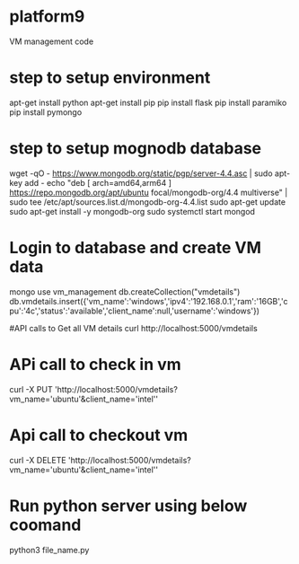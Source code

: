 # platform9
VM management code

# step to setup environment
apt-get install python
apt-get install pip
pip install flask
pip install paramiko
pip install pymongo

# step to setup mognodb database

wget -qO - https://www.mongodb.org/static/pgp/server-4.4.asc | sudo apt-key add -
echo "deb [ arch=amd64,arm64 ] https://repo.mongodb.org/apt/ubuntu focal/mongodb-org/4.4 multiverse" | sudo tee /etc/apt/sources.list.d/mongodb-org-4.4.list
sudo apt-get update
sudo apt-get install -y mongodb-org
sudo systemctl start mongod

# Login to database and create VM data

mongo
use vm_management
db.createCollection("vmdetails")
db.vmdetails.insert({'vm_name':'windows','ipv4':'192.168.0.1','ram':'16GB','cpu':'4c','status':'available','client_name':null,'username':'windows'})

#API calls to Get all VM details
curl http://localhost:5000/vmdetails

# APi call to check in vm
curl -X PUT 'http://localhost:5000/vmdetails?vm_name='ubuntu'&client_name='intel''

# Api call to checkout vm
curl -X DELETE 'http://localhost:5000/vmdetails?vm_name='ubuntu'&client_name='intel''

# Run python server using below coomand

python3 file_name.py
